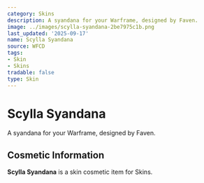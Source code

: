 ```yaml
---
category: Skins
description: A syandana for your Warframe, designed by Faven.
image: ../images/scylla-syandana-2be7975c1b.png
last_updated: '2025-09-17'
name: Scylla Syandana
source: WFCD
tags:
- Skin
- Skins
tradable: false
type: Skin
---
```


# Scylla Syandana

A syandana for your Warframe, designed by Faven.

## Cosmetic Information

**Scylla Syandana** is a skin cosmetic item for Skins.

